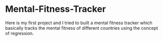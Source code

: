 # Mental-Fitness-Tracker
Here is my first project and I tried to built a mental fitness tracker which basically tracks the mental fitness of different countries using the concept of regression.

